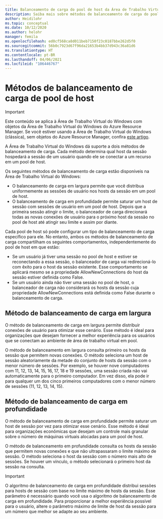 ```yaml
---
title: Balanceamento de carga do pool de host da Área de Trabalho Virtual do Windows – Azure
description: Saiba mais sobre métodos de balanceamento de carga do pool de host para um ambiente da Área de Trabalho Virtual do Windows.
author: Heidilohr
ms.topic: conceptual
ms.date: 10/12/2020
ms.author: helohr
manager: femila
ms.openlocfilehash: ed0cf568ca8d011beb7150f23c0187bbe262d5f0
ms.sourcegitcommit: 56b0c7923d67f96da21653b4bb37d943c36a81d6
ms.translationtype: HT
ms.contentlocale: pt-BR
ms.lasthandoff: 04/06/2021
ms.locfileid: "106446767"
---
```

# <a name="host-pool-load-balancing-methods"></a>Métodos de balanceamento de carga de pool de host

>[!IMPORTANT]
>Este conteúdo se aplica à Área de Trabalho Virtual do Windows com objetos da Área de Trabalho Virtual do Windows do Azure Resource Manager. Se você estiver usando a Área de Trabalho Virtual do Windows (clássica), sem objetos do Azure Resource Manager, confira [este artigo](./virtual-desktop-fall-2019/host-pool-load-balancing-2019.md).

A Área de Trabalho Virtual do Windows dá suporte a dois métodos de balanceamento de carga. Cada método determina qual host da sessão hospedará a sessão de um usuário quando ele se conectar a um recurso em um pool de host.

Os seguintes métodos de balanceamento de carga estão disponíveis na Área de Trabalho Virtual do Windows:

- O balanceamento de carga em largura permite que você distribua uniformemente as sessões de usuário nos hosts da sessão em um pool de host.
- O balanceamento de carga em profundidade permite saturar um host de sessão com sessões de usuário em um pool de host. Depois que a primeira sessão atingir o limite, o balanceador de carga direcionará todas as novas conexões de usuário para o próximo host da sessão no pool de host até atingir seu limite e assim por diante.

Cada pool de host só pode configurar um tipo de balanceamento de carga específico para ele. No entanto, ambos os métodos de balanceamento de carga compartilham os seguintes comportamentos, independentemente do pool de host em que estão:

- Se um usuário já tiver uma sessão no pool de host e estiver se reconectando a essa sessão, o balanceador de carga vai redirecioná-lo com êxito para o host da sessão existente. Esse comportamento se aplicará mesmo se a propriedade AllowNewConnections do host da sessão estiver definida como False.
- Se um usuário ainda não tiver uma sessão no pool de host, o balanceador de carga não considerará os hosts da sessão cuja propriedade AllowNewConnections está definida como False durante o balanceamento de carga.

## <a name="breadth-first-load-balancing-method"></a>Método de balanceamento de carga em largura

O método de balanceamento de carga em largura permite distribuir conexões de usuário para otimizar esse cenário. Esse método é ideal para organizações que desejam fornecer a melhor experiência para os usuários que se conectam ao ambiente de área de trabalho virtual em pool.

O método de balanceamento em largura consulta primeiro os hosts da sessão que permitem novas conexões. O método seleciona um host de sessão aleatoriamente da metade do conjunto de hosts da sessão com o menor número de sessões. Por exemplo, se houver nove computadores com 11, 12, 13, 14, 15, 16, 17, 18 e 19 sessões, uma sessão criada não vai automaticamente para o primeiro computador. Em vez disso, ela pode ir para qualquer um dos cinco primeiros computadores com o menor número de sessões (11, 12, 13, 14, 15).

## <a name="depth-first-load-balancing-method"></a>Método de balanceamento de carga em profundidade

O método de balanceamento de carga em profundidade permite saturar um host de sessão por vez para otimizar esse cenário. Esse método é ideal para organizações econômicas que desejam um controle mais granular sobre o número de máquinas virtuais alocadas para um pool de host.

O método de balanceamento em profundidade consulta os hosts da sessão que permitem novas conexões e que não ultrapassaram o limite máximo de sessão. O método seleciona o host da sessão com o número mais alto de sessões. Se houver um vínculo, o método selecionará o primeiro host da sessão na consulta.

>[!IMPORTANT]
>O algoritmo de balanceamento de carga em profundidade distribui sessões para hosts de sessão com base no limite máximo de hosts da sessão. Esse parâmetro é necessário quando você usa o algoritmo de balanceamento de carga em profundidade. Para proporcionar a melhor experiência possível para o usuário, altere o parâmetro máximo de limite de host da sessão para um número que melhor se adapte ao seu ambiente.